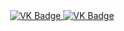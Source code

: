 <div id="badges" align ="center">
  <a href= " https://vk.com/iown0 ">
    <img src = "https://img.shields.io/badge/VK-blue?style=for-the-badge&logo=VK&logoColor=white" alt="VK Badge"/>
  </a>
  
  <a href= " https://mail.google.com/mail/u/1/#inbox">
    <img src = "https://img.shields.io/badge/EMAIL-red?style=for-the-badge&logo=Gmail&logoColor=white" alt="VK Badge"/>
  </a>
</div>
<div id="viewprof" align="center">
  <img scr="https://komarev.com/ghpvc/?username=AveVlasivlav4ik&style=flat-square&color=blue" alt""/>
</div>  
